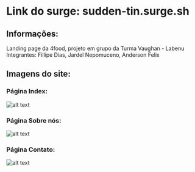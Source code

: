 # Link do surge: sudden-tin.surge.sh

## Informações:
Landing page da 4food, projeto em grupo da Turma Vaughan - Labenu
Integrantes: Fillipe Dias, Jardel Nepomuceno, Anderson Felix

## Imagens do site:
### Página Index:
![alt text](https://i.postimg.cc/T18y7vxk/index.png)

### Página Sobre nós:
![alt text](https://i.postimg.cc/0yj1Xtfm/sobrenos2.png)

### Página Contato:
![alt text](https://i.postimg.cc/zf63vYyJ/contato.png)

